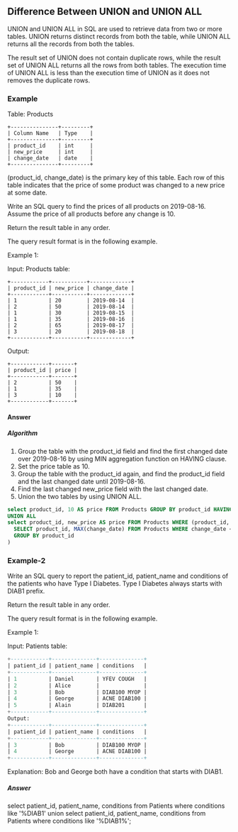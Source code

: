 ## Difference Between UNION and UNION ALL

UNION and UNION ALL in SQL are used to retrieve data from two or more tables. 
UNION returns distinct records from both the table, while UNION ALL returns all the records from both the tables.

The result set of UNION does not contain duplicate rows, while the result set of UNION ALL returns all the rows from both tables.
The execution time of UNION ALL is less than the execution time of UNION as it does not removes the duplicate rows.

### Example

Table: Products

```
+---------------+---------+
| Column Name   | Type    |
+---------------+---------+
| product_id    | int     |
| new_price     | int     |
| change_date   | date    |
+---------------+---------+
```

(product_id, change_date) is the primary key of this table.
Each row of this table indicates that the price of some product was changed to a new price at some date.
 

Write an SQL query to find the prices of all products on 2019-08-16. Assume the price of all products before any change is 10.

Return the result table in any order.

The query result format is in the following example.

 

Example 1:

Input: 
Products table:
```
+------------+-----------+-------------+
| product_id | new_price | change_date |
+------------+-----------+-------------+
| 1          | 20        | 2019-08-14  |
| 2          | 50        | 2019-08-14  |
| 1          | 30        | 2019-08-15  |
| 1          | 35        | 2019-08-16  |
| 2          | 65        | 2019-08-17  |
| 3          | 20        | 2019-08-18  |
+------------+-----------+-------------+
```
Output:
```
+------------+-------+
| product_id | price |
+------------+-------+
| 2          | 50    |
| 1          | 35    |
| 3          | 10    |
+------------+-------+
```

#### Answer

##### Algorithm

1. Group the table with the product_id field and find the first changed date over 2019-08-16 by using MIN aggregation function on HAVING    clause.
2. Set the price table as 10.
3. Group the table with the product_id again, and find the product_id field and the last changed date until 2019-08-16.
4. Find the last changed new_price field with the last changed date.
5. Union the two tables by using UNION ALL.


```sql
select product_id, 10 AS price FROM Products GROUP BY product_id HAVING MIN(change_date) > '2019-08-16'
UNION ALL
select product_id, new_price AS price FROM Products WHERE (product_id, change_date) IN(
  SELECT product_id, MAX(change_date) FROM Products WHERE change_date <= '2019-08-16'
  GROUP BY product_id
)
```

### Example-2
Write an SQL query to report the patient_id, patient_name and conditions of the patients who have Type I Diabetes. Type I Diabetes always starts with DIAB1 prefix.

Return the result table in any order.

The query result format is in the following example.

 

Example 1:

Input: 
Patients table:

```sql
+------------+--------------+--------------+
| patient_id | patient_name | conditions   |
+------------+--------------+--------------+
| 1          | Daniel       | YFEV COUGH   |
| 2          | Alice        |              |
| 3          | Bob          | DIAB100 MYOP |
| 4          | George       | ACNE DIAB100 |
| 5          | Alain        | DIAB201      |
+------------+--------------+--------------+
Output: 
+------------+--------------+--------------+
| patient_id | patient_name | conditions   |
+------------+--------------+--------------+
| 3          | Bob          | DIAB100 MYOP |
| 4          | George       | ACNE DIAB100 | 
+------------+--------------+--------------+
```
Explanation: Bob and George both have a condition that starts with DIAB1.

##### Answer 
select patient_id, patient_name, conditions from Patients where conditions like '%DIAB1'
union 
select patient_id, patient_name, conditions from Patients where conditions like '%DIAB1%';

